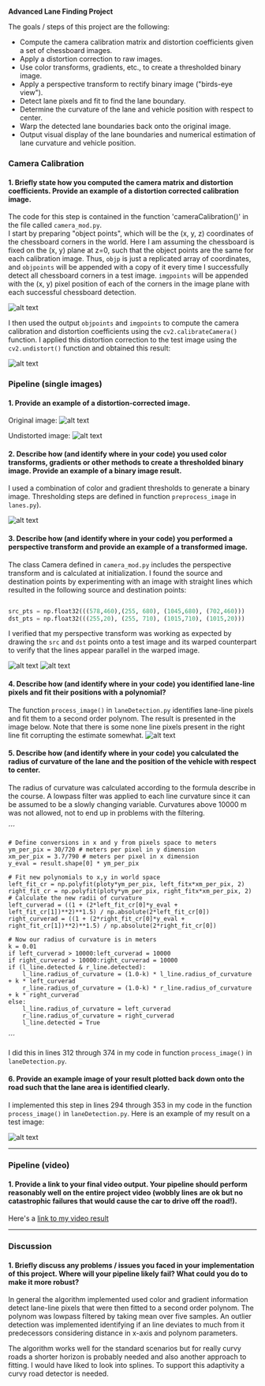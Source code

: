 ****Advanced Lane Finding Project****

The goals / steps of this project are the following:

* Compute the camera calibration matrix and distortion coefficients given a set of chessboard images.
* Apply a distortion correction to raw images.
* Use color transforms, gradients, etc., to create a thresholded binary image.
* Apply a perspective transform to rectify binary image ("birds-eye view").
* Detect lane pixels and fit to find the lane boundary.
* Determine the curvature of the lane and vehicle position with respect to center.
* Warp the detected lane boundaries back onto the original image.
* Output visual display of the lane boundaries and numerical estimation of lane curvature and vehicle position.

[//]: # (Image References)

[image05]: ./camera_cal/calibration1.jpg "Distorted"
[image1]: ./examples/undistort_output.png "Undistorted"
[image2]: ./test_images/test2.jpg "Road Transformed"
[image25]:  ./output_images/undistorted_test2.png ""
[image3]: ./output_images/binary_combo_example.png "Binary Example"
[image45]: ./output_images/warped_straight_lines1.png "Warp Example"
[image4]: ./output_images/straight_lines1.png "Warp Example"
[image5]: ./output_images/color_fit_lines2.png "Fit Visual"
[image6]: ./output_images/video_out.png "Output"
[video1]: ./project_video.mp4 "Video"


### Camera Calibration

#### 1. Briefly state how you computed the camera matrix and distortion coefficients. Provide an example of a distortion corrected calibration image.

The code for this step is contained in the function 'cameraCalibration()' in the file called `camera_mod.py`.  
I start by preparing "object points", which will be the (x, y, z) coordinates of the chessboard corners in the world. Here I am assuming the chessboard is fixed on the (x, y) plane at z=0, such that the object points are the same for each calibration image.  Thus, `objp` is just a replicated array of coordinates, and `objpoints` will be appended with a copy of it every time I successfully detect all chessboard corners in a test image.  `imgpoints` will be appended with the (x, y) pixel position of each of the corners in the image plane with each successful chessboard detection.  

![alt text][image05]

I then used the output `objpoints` and `imgpoints` to compute the camera calibration and distortion coefficients using the `cv2.calibrateCamera()` function.  I applied this distortion correction to the test image using the `cv2.undistort()` function and obtained this result: 

![alt text][image1]

### Pipeline (single images)

#### 1. Provide an example of a distortion-corrected image.
Original image:
![alt text][image2]

Undistorted image:
![alt text][image25]

#### 2. Describe how (and identify where in your code) you used color transforms, gradients or other methods to create a thresholded binary image.  Provide an example of a binary image result.

I used a combination of color and gradient thresholds to generate a binary image. Thresholding steps are defined in function `preprocess_image` in `lanes.py`).

![alt text][image3]

#### 3. Describe how (and identify where in your code) you performed a perspective transform and provide an example of a transformed image.

The class Camera defined in `camera_mod.py` includes the perspective transform and is calculated at initialization. I found the source and destination points by experimenting with an image with straight lines which resulted in the following source and destination points:
```python

src_pts = np.float32(((578,460),(255, 680), (1045,680), (702,460)))
dst_pts = np.float32(((255,20), (255, 710), (1015,710), (1015,20))) 

```
I verified that my perspective transform was working as expected by drawing the `src` and `dst` points onto a test image and its warped counterpart to verify that the lines appear parallel in the warped image.

![alt text][image4]
![alt text][image45]

#### 4. Describe how (and identify where in your code) you identified lane-line pixels and fit their positions with a polynomial?

The function `process_image()` in `laneDetection.py` identifies lane-line pixels and fit them to a second order polynom. The result is presented in the image below. Note that there is some none line pixels present in the right line fit corrupting the estimate somewhat.
![alt text][image5]

#### 5. Describe how (and identify where in your code) you calculated the radius of curvature of the lane and the position of the vehicle with respect to center.

The radius of curvature was calculated according to the formula describe in the course. A lowpass filter was applied to each line curvature since it can be assumed to be a slowly changing variable. Curvatures above 10000 m was not allowed, not to end up in problems with the filtering.

´´´

    # Define conversions in x and y from pixels space to meters
    ym_per_pix = 30/720 # meters per pixel in y dimension
    xm_per_pix = 3.7/790 # meters per pixel in x dimension
    y_eval = result.shape[0] * ym_per_pix

    # Fit new polynomials to x,y in world space
    left_fit_cr = np.polyfit(ploty*ym_per_pix, left_fitx*xm_per_pix, 2)
    right_fit_cr = np.polyfit(ploty*ym_per_pix, right_fitx*xm_per_pix, 2)
    # Calculate the new radii of curvature
    left_curverad = ((1 + (2*left_fit_cr[0]*y_eval + left_fit_cr[1])**2)**1.5) / np.absolute(2*left_fit_cr[0])
    right_curverad = ((1 + (2*right_fit_cr[0]*y_eval + right_fit_cr[1])**2)**1.5) / np.absolute(2*right_fit_cr[0])
    
    # Now our radius of curvature is in meters
    k = 0.01
    if left_curverad > 10000:left_curverad = 10000 
    if right_curverad > 10000:right_curverad = 10000 
    if (l_line.detected & r_line.detected):
        l_line.radius_of_curvature = (1.0-k) * l_line.radius_of_curvature + k * left_curverad
        r_line.radius_of_curvature = (1.0-k) * r_line.radius_of_curvature + k * right_curverad
    else:
        l_line.radius_of_curvature = left_curverad
        r_line.radius_of_curvature = right_curverad
        l_line.detected = True
´´´

I did this in lines 312 through 374 in my code in function `process_image()` in `laneDetection.py`.

#### 6. Provide an example image of your result plotted back down onto the road such that the lane area is identified clearly.

I implemented this step in lines 294 through 353 in my code in the function `process_image()` in `laneDetection.py`.  Here is an example of my result on a test image:

![alt text][image6]

---

### Pipeline (video)

#### 1. Provide a link to your final video output.  Your pipeline should perform reasonably well on the entire project video (wobbly lines are ok but no catastrophic failures that would cause the car to drive off the road!).

Here's a [link to my video result](./project_video.mp4)

---

### Discussion

#### 1. Briefly discuss any problems / issues you faced in your implementation of this project.  Where will your pipeline likely fail?  What could you do to make it more robust?
In general the algorithm implemented used color and gradient information detect lane-line pixels that were then fitted to a second order polynom. The polynom was lowpass filtered by taking mean over five samples. An outlier detection was implemented identifying if an line deviates to much from it predecessors considering distance in x-axis and polynom parameters.

The algorithm works well for the standard scenarios but for really curvy roads a shorter horizon is probably needed and also another approach to fitting. I would have liked to look into splines. To support this adaptivity a curvy road detector is needed. 

